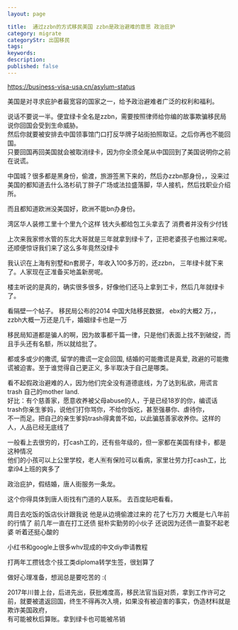 ```yaml
---
layout: page

title:  通过zzbn的方式移民美国 zzbn是政治避难的意思 政治庇护
category: migrate
categoryStr: 出国移民
tags:   
keywords:
description:
published: false
---
```

https://business-visa-usa.cn/asylum-status

美国是对寻求庇护者最宽容的国家之一，给予政治避难者广泛的权利和福利。

说话不要说一半。便宜绿卡全名是zzbn，需要按照律师给你编的故事欺骗移民局说你回国会受到生命威胁。  
然后你就要被安排去中国领事馆门口打反华牌子站街拍照取证。之后你再也不能回国。  
只要回国再回美国就会被取消绿卡，因为你全须全尾从中国回到了美国说明你之前在说谎。  

中国城？很多都是黑身份，偷渡，旅游签黑下来的，然后办zzbn那身份，，没来过美国的都知道去什么洛杉矶丁胖子广场或法拉盛落脚，华人接机，然后找职业介绍所。

而且都知道欧洲没美国好，欧洲不能bn办身份。

湾区华人装修工里十个里九个这样 钱大头都给包工头拿去了 消费者并没有少付钱

上次来我家修水管的东北大哥就是三年就拿到绿卡了，正把老婆孩子也搬过来呢。还顺便惊讶我们来了这么多年竟然没绿卡

我认识在上海有别墅和n套房子，年收入100多万的，还zzbn， 三年绿卡就下来了。人家现在正准备买地盖新房呢。

楼主听说的是真的，确实很多很多，好像他们还马上拿到工卡，然后几年就绿卡了。

看隔壁一个帖子。 移民局公布的2014 中国大陆移民数据， ebx的大概2 万，， zzbh大概一万还是几千，婚姻绿卡也是一万

移民局知道都是骗人的啊，因为故事都千篇一律，只是他们表面上找不到破绽，而且手头还有名额，所以就给批了。

都或多或少的撒谎, 留学的撒谎一定会回国, 结婚的可能撒谎是真爱, 政避的可能撒谎被迫害。至于谁觉得自己更正义, 多半取决于自己是哪类。

看不起假政治避难的人，因为他们完全没有道德底线，为了达到私欲，用谎言trash 自己的mother land.  
好比：有个慈善家，愿意收养被父母abuse的人，于是已经18岁的你，编谎话trash你亲生爹妈，说他们打你骂你，不给你饭吃，甚至强暴你、虐待你，  
不一而足。把自己的亲生爹妈trash得禽兽不如，以此骗慈善家收养你。这样的人，人品已经无底线了  

一般看上去很穷的，打cash工的，还有些年级的，但一家都在美国有绿卡，都是这种情况  
他们的小孩可以上公里学校，老人🈶有保险可以看病，家里壮劳力打cash工，比拿i94上班的爽多了

政治庇护，假结婚，唐人街服务一条龙。

这个你得具体到唐人街找有门道的人联系。
去百度贴吧看看。

周日去吃饭的饭店伙计跟我说 他是从边境偷渡过来的 花了七万刀 大概是七八年前的行情了 前几年一直在打工还债 挺朴实勤劳的小伙子 还说因为还债一直娶不起老婆 听着还挺心酸的

小红书和google上很多whv现成的中文diy申请教程

打两年工攒钱念个技工类diploma转学生签，很划算了

做好心理准备，想润总是要吃苦的 :(

2017年川普上台，后进先出，获批难度高，移民法官当庭对质，拿到工作许可之前，就要被遣返回国，终生不得再次入境，如果没有被迫害的事实，伪造材料就是欺诈美国政府，  
有可能被秋后算账。拿到绿卡也可能被吊销